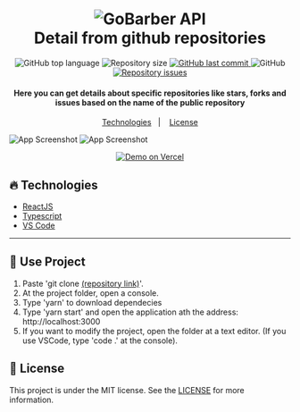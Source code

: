 <h1 align="center">
    <img alt="GoBarber API" src="https://i.imgur.com/tDfD3uF.png" />
    <br>
    Detail from github repositories
</h1>

<p align="center">
  <img alt="GitHub top language" src="https://img.shields.io/github/languages/top/WaltherFernandes/github-explorer-v2
?style=for-the-badge">

  <img alt="Repository size" src="https://img.shields.io/github/repo-size/WaltherFernandes/github-explorer-v2?style=for-the-badge">
  <a href="https://github.com/WaltherFernandes/github-explorer-v2/commits">
    <img alt="GitHub last commit" src="https://img.shields.io/github/last-commit/WaltherFernandes/github-explorer-v2?style=for-the-badge">
  </a>

  <img alt="GitHub" src="https://img.shields.io/github/license/WaltherFernandes/github-explorer-v2?style=for-the-badge">

  <a href="https://github.com/waugustoaf/github-explorer-v2/issues">
    <img alt="Repository issues" src="https://img.shields.io/github/issues/WaltherFernandes/github-explorer-v2?style=for-the-badge">
  </a>

  
</p>

<h4 align="center">
    Here you can get details about specific repositories like stars, forks and issues based on the name of the public repository
</h4>

<p align="center">
  <a href="#fire-technologies">Technologies</a>&nbsp;&nbsp;&nbsp;|&nbsp;&nbsp;&nbsp;
  <a href="#memo-license">License</a>
</p>

![App Screenshot](https://i.imgur.com/xg63hTX.png)
![App Screenshot](https://i.imgur.com/ofbdnk0.png)
<p align="center">
  <a href="https://githubexplorer-v2.vercel.app/" target="_blank">
    <img alt="Demo on Vercel" src="https://i.imgur.com/yT2WyzM.png">
  </a>
</p>

## :fire: Technologies

- [ReactJS](https://reactjs.org/)
- [Typescript][ts]
- [VS Code][vscode]

---

## :book: Use Project
1. Paste 'git clone [(repository link)](https://github.com/WaltherFernandes/github-explorer-v2.git)'.
2. At the project folder, open a console.
3. Type 'yarn' to download dependecies
4. Type 'yarn start' and open the application ath the address: http://localhost:3000
5. If you want to modify the project, open the folder at a text editor. (If you use VSCode, type 'code .' at the console).

## :memo: License

This project is under the MIT license. See the [LICENSE](https://github.com/WaltherFernandes/github-explorer-v2/blob/main/LICENSE) for more information.


[ts]: https://www.typescriptlang.org
[vscode]: https://code.visualstudio.com/

